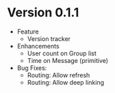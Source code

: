 # Version 0.1.1
- Feature
  + Version tracker
- Enhancements
  + User count on Group list
  + Time on Message (primitive)
- Bug Fixes:
  + Routing: Allow refresh
  + Routing: Allow deep linking